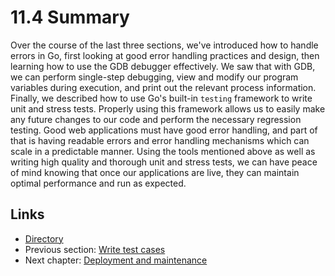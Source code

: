 # 11.4 Summary

Over the course of the last three sections, we've introduced how to handle errors in Go, first looking at good error handling practices and design, then learning how to use the GDB debugger effectively. We saw that with GDB, we can perform single-step debugging, view and modify our program variables during execution, and print out the relevant process information. Finally, we described how to use Go's built-in `testing` framework to write unit and stress tests. Properly using this framework allows us to easily make any future changes to our code and perform the necessary regression testing. Good web applications must have good error handling, and part of that is having readable errors and error handling mechanisms which can scale in a predictable manner. Using the tools mentioned above as well as writing high quality and thorough unit and stress tests, we can have peace of mind knowing that once our applications are live, they can maintain optimal performance and run as expected.

## Links

* [Directory](preface.md)
* Previous section: [Write test cases](11.3.md)
* Next chapter: [Deployment and maintenance](12.0.md)

